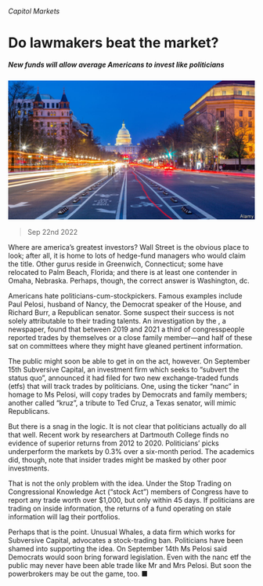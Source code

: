 ###### Capitol Markets

# Do lawmakers beat the market? 

##### New funds will allow average Americans to invest like politicians 

![image](images/20220924_FNP506.jpg) 

> Sep 22nd 2022 

Where are america’s greatest investors? Wall Street is the obvious place to look; after all, it is home to lots of hedge-fund managers who would claim the title. Other gurus reside in Greenwich, Connecticut; some have relocated to Palm Beach, Florida; and there is at least one contender in Omaha, Nebraska. Perhaps, though, the correct answer is Washington, dc.

Americans hate politicians-cum-stockpickers. Famous examples include Paul Pelosi, husband of Nancy, the Democrat speaker of the House, and Richard Burr, a Republican senator. Some suspect their success is not solely attributable to their trading talents. An investigation by the , a newspaper, found that between 2019 and 2021 a third of congresspeople reported trades by themselves or a close family member—and half of these sat on committees where they might have gleaned pertinent information.

The public might soon be able to get in on the act, however. On September 15th Subversive Capital, an investment firm which seeks to “subvert the status quo”, announced it had filed for two new exchange-traded funds (etfs) that will track trades by politicians. One, using the ticker “nanc” in homage to Ms Pelosi, will copy trades by Democrats and family members; another called “kruz”, a tribute to Ted Cruz, a Texas senator, will mimic Republicans.

But there is a snag in the logic. It is not clear that politicians actually do all that well. Recent work by researchers at Dartmouth College finds no evidence of superior returns from 2012 to 2020. Politicians’ picks underperform the markets by 0.3% over a six-month period. The academics did, though, note that insider trades might be masked by other poor investments.

That is not the only problem with the idea. Under the Stop Trading on Congressional Knowledge Act (“stock Act”) members of Congress have to report any trade worth over $1,000, but only within 45 days. If politicians are trading on inside information, the returns of a fund operating on stale information will lag their portfolios.

Perhaps that is the point. Unusual Whales, a data firm which works for Subversive Capital, advocates a stock-trading ban. Politicians have been shamed into supporting the idea. On September 14th Ms Pelosi said Democrats would soon bring forward legislation. Even with the nanc etf the public may never have been able trade like Mr and Mrs Pelosi. But soon the powerbrokers may be out the game, too. ■


